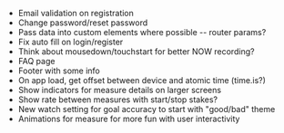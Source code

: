 - Email validation on registration
- Change password/reset password
- Pass data into custom elements where possible -- router params?
- Fix auto fill on login/register
- Think about mousedown/touchstart for better NOW recording?
- FAQ page
- Footer with some info
- On app load, get offset between device and atomic time (time.is?)
- Show indicators for measure details on larger screens
- Show rate between measures with start/stop stakes?
- New watch setting for goal accuracy to start with "good/bad" theme
- Animations for measure for more fun with user interactivity
